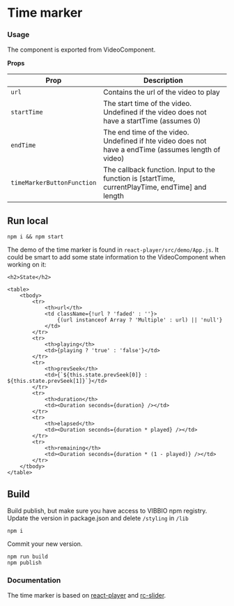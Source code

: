 Time marker
===========

### Usage

The component is exported from VideoComponent. 

**Props**

Prop | Description
---- | -----------
`url` | Contains the url of the video to play
`startTime` | The start time of the video. Undefined if the video does not have a startTime (assumes 0)
`endTime` | The end time of the video. Undefined if hte video does not have a endTime (assumes length of video)
`timeMarkerButtonFunction` | The callback function. Input to the function is [startTime, currentPlayTime, endTime] and length 


## Run local
 
```
npm i && npm start
```

The demo of the time marker is found in `react-player/src/demo/App.js`. 
It could be smart to add some state information to the VideoComponent when working on it:

```
<h2>State</h2>

<table>
    <tbody>
        <tr>
            <th>url</th>
            <td className={!url ? 'faded' : ''}>
                {(url instanceof Array ? 'Multiple' : url) || 'null'}
            </td>
        </tr>
        <tr>
            <th>playing</th>
            <td>{playing ? 'true' : 'false'}</td>
        </tr>
        <tr>
            <th>prevSeek</th>
            <td>{`${this.state.prevSeek[0]} : ${this.state.prevSeek[1]}`}</td>
        </tr>
        <tr>
            <th>duration</th>
            <td><Duration seconds={duration} /></td>
        </tr>
        <tr>
            <th>elapsed</th>
            <td><Duration seconds={duration * played} /></td>
        </tr>
        <tr>
            <th>remaining</th>
            <td><Duration seconds={duration * (1 - played)} /></td>
        </tr>
    </tbody>
</table>
```

## Build

Build publish, but make sure you have access to VIBBIO npm registry.
Update the version in package.json and delete `/styling` in `/lib`

```
npm i
```
Commit your new version. 

```
npm run build
npm publish
```


### Documentation
The time marker is based on [react-player](https://github.com/CookPete/react-player) and [rc-slider](https://github.com/react-component/slider).
